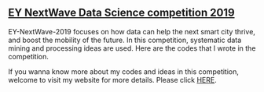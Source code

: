 ## [EY NextWave Data Science competition 2019](https://www.ey.com/gl/en/careers/students/ey-data-science-challenge 'EY-NextWave-2019')

EY-NextWave-2019 focuses on how data can help the next smart city thrive, and boost the mobility of the future. In this competition, systematic data mining and processing ideas are used. Here are the codes that I wrote in the competition.

If you wanna know more about my codes and ideas in this competition, welcome to visit my website for more details. Please click [HERE](https://www.zhongyu.site/post/2019-6-ey/ 'zhongyu.site').
